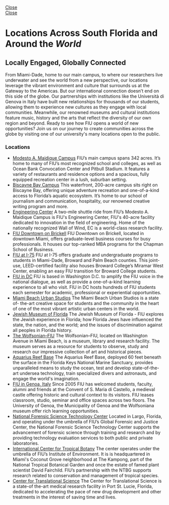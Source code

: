 [ Close ](https://www.fiu.edu/locations/index.html)  
[Close ](https://www.fiu.edu/locations/index.html)
# Locations Across South Florida and Around the _World_
## Locally Engaged, Globally Connected
From Miami-Dade, home to our main campus, to where our researchers live underwater and see the world from a new perspective, our locations leverage the vibrant environment and culture that surrounds us at the Gateway to the Americas.
But our international connection doesn’t end on this side of the globe. Our partnerships with institutions like the Università di Genova in Italy have built new relationships for thousands of our students, allowing them to experience new cultures as they engage with local communities. Meanwhile, our renowned museums and cultural institutions feature music, history and the arts that reflect the diversity of our own region and beyond.
Ready to see how FIU opens a world of new opportunities? Join us on our journey to create communities across the globe by visiting one of our university's many locations open to the public.
### Locations
  * [Modesto A. Maidique Campus](https://www.fiu.edu/locations/mmc/index.html)
FIU’s main campus spans 342 acres. It’s home to many of FIU’s most recognized school and colleges, as well as Ocean Bank Convocation Center and Pitbull Stadium. It features a variety of restaurants and residence options and a spacious, fully equipped recreation center in a lush, suburban setting.
  * [Biscayne Bay Campus](https://www.fiu.edu/locations/bbc/index.html)
This waterfront, 200-acre campus sits right on Biscayne Bay, offering unique adventure recreation and one-of-a-kind access to Florida’s aquatic ecosystem. It’s home to our school of journalism and communication, hospitality, our renowned creative writing program and more.
  * [Engineering Center](https://www.fiu.edu/locations/engineering-center/index.html)
A two-mile shuttle ride from FIU’s Modesto A. Maidique Campus is FIU's Engineering Center, FIU's 40-acre facility dedicated to innovation in the field of engineering. Home of the nationally recognized Wall of Wind, EC is a world-class research facility.
  * [FIU Downtown on Brickell](https://www.fiu.edu/locations/downtown-at-brickell/index.html)
FIU Downtown on Brickell, located in downtown Miami, offers graduate-level business courses for busy professionals. It houses our top-ranked MBA programs for the Chapman School of Business.
  * [FIU at I-75](https://www.fiu.edu/locations/fiu-at-i75/index.html)
FIU at I-75 offers graduate and undergraduate programs to students in Miami-Dade, Broward and Palm Beach counties. This joint-use, LEED-certified facility also houses Broward College’s Miramar West Center, enabling an easy FIU transition for Broward College students.
  * [FIU in DC](https://washingtondc.fiu.edu/)
FIU is based in Washington D.C. to amplify the FIU voice in the national dialogue, as well as provide a one-of-a-kind learning experience to all who visit. FIU in DC hosts hundreds of FIU students each semester for academic, professional or experiential opportunities.
  * [Miami Beach Urban Studios](https://www.fiu.edu/locations/miami-beach-urban-studios/index.html)
The Miami Beach Urban Studios is a state of- the-art creative space for students and the community in the heart of one of the most vibrant artistic urban centers in the world. 
  * [Jewish Museum of Florida](https://jmof.fiu.edu/)
The Jewish Museum of Florida - FIU explores the Jewish experience in Florida; how Florida Jews have influenced the state, the nation, and the world; and the issues of discrimination against all peoples in Florida history.
  * [The Wolfsonian–FIU](https://wolfsonian.org/index.html)
The Wolfsonian–FIU, located on Washington Avenue in Miami Beach, is a museum, library and research facility. The museum serves as a resource for students to observe, study and research our impressive collection of art and historical pieces.
  * [Aquarius Reef Base](https://aquarius.fiu.edu/)
The Aquarius Reef Base, deployed 60 feet beneath the surface in the Florida Keys National Marine Sanctuary, provides unparalleled means to study the ocean, test and develop state-of-the-art undersea technology, train specialized divers and astronauts, and engage the world's imagination.
  * [FIU in Genoa, Italy](https://genoa.fiu.edu)
Since 2005 FIU has welcomed students, faculty, alumni and friends at the Convent of S. Maria di Castello, a medieval castle offering historic and cultural context to its visitors. FIU leases classroom, studio, seminar and office spaces across two floors. The University of Genoa, the Municipality of Genoa and the Wolfsoniana museum offer rich learning opportunities.
  * [National Forensic Science Technology Center](https://www.stpeteinnovationdistrict.com/partners/national-forensic-science-technology-center)
Located in Largo, Florida, and operating under the umbrella of FIU’s Global Forensic and Justice Center, the National Forensic Science Technology Center supports the advancement of forensic science through training and research and by providing technology evaluation services to both public and private laboratories.
  * [International Center for Tropical Botany](https://environment.fiu.edu/ictb/)
The center operates under the umbrella of FIU’s Institute of Environment. It is is headquartered in Miami's Coconut Grove neighborhood at The Kampong, part of the National Tropical Botanical Garden and once the estate of famed plant scientist David Fairchild. FIU’s partnership with the NTBG supports research related to conservation and management of tropical species.
  * [Center for Translational Science](https://cts.fiu.edu/)
The Center for Translational Science is a state-of the-art medical research facility in Port St. Lucie, Florida, dedicated to accelerating the pace of new drug development and other treatments in the interest of saving time and lives.


